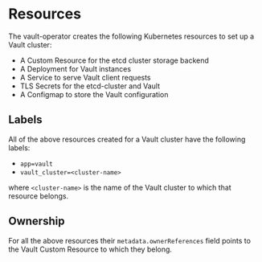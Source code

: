 # Resources

The vault-operator creates the following Kubernetes resources to set up a Vault cluster:
- A Custom Resource for the etcd cluster storage backend
- A Deployment for Vault instances
- A Service to serve Vault client requests
- TLS Secrets for the etcd-cluster and Vault
- A Configmap to store the Vault configuration

## Labels

All of the above resources created for a Vault cluster have the following labels:

- `app=vault`
- `vault_cluster=<cluster-name>`

where `<cluster-name>` is the name of the Vault cluster to which that resource belongs.

## Ownership
For all the above resources their `metadata.ownerReferences` field points to the Vault Custom Resource to which they belong.
